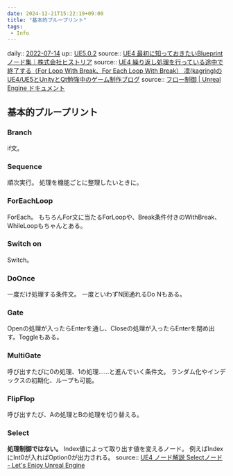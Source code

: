 ```yaml
---
date: 2024-12-21T15:22:19+09:00
title: "基本的プループリント"
tags:
 - Info
---
```


daily:: [2022-07-14](Daily_Note/2022-07-14.md)
up:: [UE5.0.2](../Bar/App/UE5.0.2.md)
source:: [UE4 最初に知っておきたいBlueprintノード集｜株式会社ヒストリア](https://historia.co.jp/archives/534/) 
source:: [UE4 繰り返し処理を行っている途中で終了する（For Loop With Break、For Each Loop With Break） 凛(kagring)のUE4/UE5とUnityとQt勉強中のゲーム制作ブログ](http://kagring.blog.fc2.com/blog-entry-412.html) 
source:: [フロー制御 \| Unreal Engine ドキュメント](https://docs.unrealengine.com/4.27/ja/ProgrammingAndScripting/Blueprints/UserGuide/FlowControl/)

## 基本的プループリント
### Branch
if文。

### Sequence
順次実行。 
処理を機能ごとに整理したいときに。

### ForEachLoop
ForEach。 
もちろんFor文に当たるForLoopや、Break条件付きのWithBreak、WhileLoopもちゃんとある。

### Switch on
Switch。 

### DoOnce
一度だけ処理する条件文。 
一度といわずN回通れるDo Nもある。

### Gate
Openの処理が入ったらEnterを通し、Closeの処理が入ったらEnterを閉め出す。Toggleもある。

### MultiGate
呼び出すたびに0の処理、1の処理……と進んでいく条件文。 
ランダム化やインデックスの初期化、ループも可能。

### FlipFlop
呼び出すたび、Aの処理とBの処理を切り替える。

### Select
**処理制御ではない。** Index値によって取り出す値を変えるノード。
例えばIndexにInt0が入ればOption0が出力される。
source:: [UE4 ノード解説 Selectノード - Let's Enjoy Unreal Engine](https://unrealengine.hatenablog.com/entry/2016/03/09/213000)
